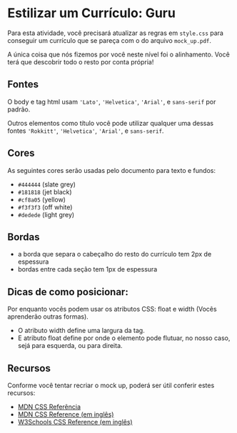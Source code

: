 # Estilizar um Currículo: Guru

Para esta atividade, você precisará atualizar as regras em `style.css` para conseguir um currículo que se pareça com o do arquivo `mock_up.pdf`.

A única coisa que nós fizemos por você neste nível foi o alinhamento. Você terá que descobrir todo o resto por conta própria!

## Fontes
O body e tag html usam `'Lato'`, `'Helvetica'`, `'Arial'`, e `sans-serif` por padrão.

Outros elementos como título você pode utilizar qualquer uma dessas fontes `'Rokkitt'`, `'Helvetica'`, `'Arial'`, e `sans-serif`.

## Cores
As seguintes cores serão usadas pelo documento para texto e fundos:
- `#444444` (slate grey)
- `#181818` (jet black)
- `#cf8a05` (yellow)
- `#f3f3f3` (off white)
- `#dedede` (light grey)

## Bordas
- a borda que separa o cabeçalho do resto do currículo tem 2px de espessura
- bordas entre cada seção tem 1px de espessura

## Dicas de como posicionar: 

Por enquanto vocês podem usar os atributos CSS: float e width (Vocês aprenderão outras formas).
- O atributo width define uma largura da tag.
- E atributo float define por onde o elemento pode flutuar, no nosso caso, sejá para esquerda, ou para direita. 

## Recursos
Conforme você tentar recriar o mock up, poderá ser útil conferir estes recursos:
- [MDN CSS Referência](https://developer.mozilla.org/pt-BR/docs/Web/CSS/CSS_Reference)
- [MDN CSS Reference (em inglês)](https://developer.mozilla.org/en-US/docs/Web/CSS/Reference)
- [W3Schools CSS Reference (em inglês)](https://www.w3schools.com/cssref/default.asp)
